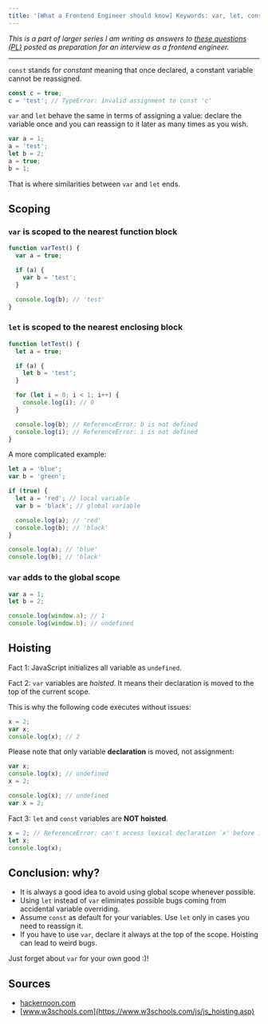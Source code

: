 ```yaml
---
title: '[What a Frontend Engineer should know] Keywords: var, let, const; scoping and hoisting'
---
```


_This is a part of larger series I am writing as answers to [these questions (PL)](https://solutionchaser.com/rekrutacja-na-front-end-developera-porady-pytania/) posted as preparation for an interview as a frontend engineer._

---

`const` stands for _constant_ meaning that once declared, a constant variable cannot be reassigned.

```javascript
const c = true;
c = 'test'; // TypeError: invalid assignment to const 'c'
```

`var` and `let` behave the same in terms of assigning a value: declare the variable once and you can reassign to it later as many times as you wish.

```javascript
var a = 1;
a = 'test';
let b = 2;
a = true;
b = 1;
```

That is where similarities between `var` and `let` ends.

## Scoping

### `var` is scoped to the nearest function block

```javascript
function varTest() {
  var a = true;

  if (a) {
    var b = 'test';
  }

  console.log(b); // 'test'
}
```

### `let` is scoped to the nearest enclosing block

```javascript
function letTest() {
  let a = true;

  if (a) {
    let b = 'test';
  }

  for (let i = 0; i < 1; i++) {
    console.log(i); // 0
  }

  console.log(b); // ReferenceError: b is not defined
  console.log(i); // ReferenceError: i is not defined
}
```

A more complicated example:

```javascript
let a = 'blue';
var b = 'green';

if (true) {
  let a = 'red'; // local variable
  var b = 'black'; // global variable

  console.log(a); // 'red'
  console.log(b); // 'black'
}

console.log(a); // 'blue'
console.log(b); // 'black'
```

### `var` adds to the global scope

```javascript
var a = 1;
let b = 2;

console.log(window.a); // 1
console.log(window.b); // undefined
```

## Hoisting

Fact 1: JavaScript initializes all variable as `undefined`.

Fact 2: `var` variables are _hoisted_. It means their declaration is moved to the top of the current scope.

This is why the following code executes without issues:

```javascript
x = 2;
var x;
console.log(x); // 2
```

Please note that only variable **declaration** is moved, not assignment:

```javascript
var x;
console.log(x); // undefined
x = 2;
```

```javascript
console.log(x); // undefined
var x = 2;
```

Fact 3: `let` and `const` variables are **NOT hoisted**.

```javascript
x = 2; // ReferenceError: can't access lexical declaration `x' before initialization
let x;
console.log(x);
```

## Conclusion: why?

- It is always a good idea to avoid using global scope whenever possible.
- Using `let` instead of `var` eliminates possible bugs coming from accidental variable overriding.
- Assume `const` as default for your variables. Use `let` only in cases you need to reassign it.
- If you have to use `var`, declare it always at the top of the scope. Hoisting can lead to weird bugs.

Just forget about `var` for your own good :)!

## Sources

- [hackernoon.com](https://hackernoon.com/heres-the-difference-between-let-and-var-in-javascript-83d8864b74c0)
- [www.w3schools.com](https://www.w3schools.com/js/js_hoisting.asp)
